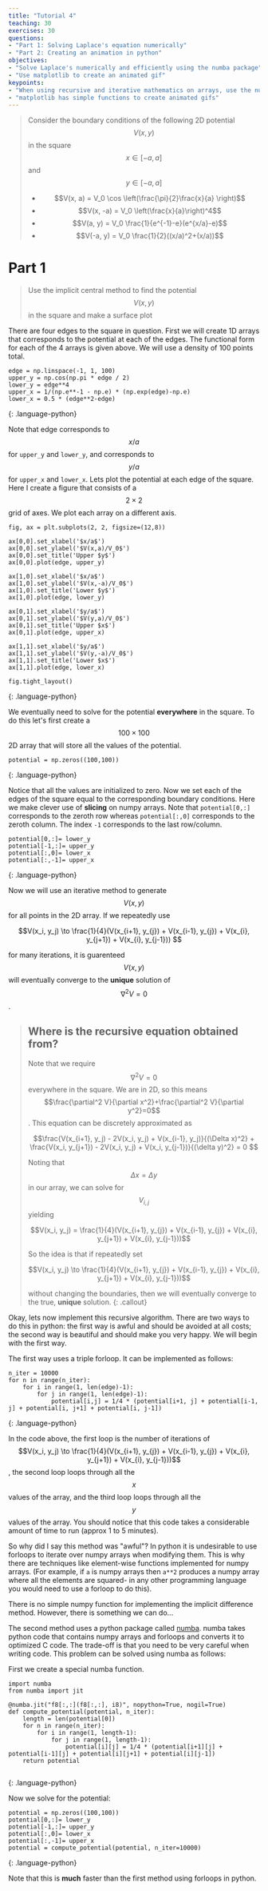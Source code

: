 ```yaml
---
title: "Tutorial 4"
teaching: 30
exercises: 30
questions:
- "Part 1: Solving Laplace's equation numerically"
- "Part 2: Creating an animation in python"
objectives:
- "Solve Laplace's numerically and efficiently using the numba package"
- "Use matplotlib to create an animated gif"
keypoints:
- "When using recursive and iterative mathematics on arrays, use the numba package for efficiency."
- "matplotlib has simple functions to create animated gifs"
---
```


> Consider the boundary conditions of the following 2D potential $$V(x,y)$$ in the square $$x \in [-a, a]$$ and $$y \in [-a, a]$$
> 
> * $$V(x, a) = V_0 \cos \left(\frac{\pi}{2}\frac{x}{a} \right)$$
> * $$V(x, -a) = V_0 \left(\frac{x}{a}\right)^4$$
> * $$V(a, y) = V_0 \frac{1}{e^{-1}-e}(e^{x/a}-e)$$
> * $$V(-a, y) = V_0 \frac{1}{2}((x/a)^2+(x/a))$$
> 

# Part 1

> Use the implicit central method to find the potential $$V(x,y)$$ in the square and make a surface plot

There are four edges to the square in question. First we will create 1D arrays that corresponds to the potential at each of the edges. The functional form for each of the 4 arrays is given above. We will use a density of 100 points total.

~~~
edge = np.linspace(-1, 1, 100)
upper_y = np.cos(np.pi * edge / 2)
lower_y = edge**4
upper_x = 1/(np.e**-1 - np.e) * (np.exp(edge)-np.e)
lower_x = 0.5 * (edge**2-edge)
~~~
{: .language-python}

Note that edge corresponds to $$x/a$$ for `upper_y` and `lower_y`, and corresponds to $$y/a$$ for `upper_x` and `lower_x`. Lets plot the potential at each edge of the square. Here I create a figure that consists of a $$2 \times 2$$ grid of axes. We plot each array on a different axis.


~~~
fig, ax = plt.subplots(2, 2, figsize=(12,8))

ax[0,0].set_xlabel('$x/a$')
ax[0,0].set_ylabel('$V(x,a)/V_0$')
ax[0,0].set_title('Upper $y$')
ax[0,0].plot(edge, upper_y)

ax[1,0].set_xlabel('$x/a$')
ax[1,0].set_ylabel('$V(x,-a)/V_0$')
ax[1,0].set_title('Lower $y$')
ax[1,0].plot(edge, lower_y)

ax[0,1].set_xlabel('$y/a$')
ax[0,1].set_ylabel('$V(y,a)/V_0$')
ax[0,1].set_title('Upper $x$')
ax[0,1].plot(edge, upper_x)

ax[1,1].set_xlabel('$y/a$')
ax[1,1].set_ylabel('$V(y,-a)/V_0$')
ax[1,1].set_title('Lower $x$')
ax[1,1].plot(edge, lower_x)

fig.tight_layout()
~~~
{: .language-python}

We eventually need to solve for the potential **everywhere** in the square. To do this let's first create a $$100 \times 100$$ 2D array that will store all the values of the potential.

~~~
potential = np.zeros((100,100))
~~~
{: .language-python}

Notice that all the values are initialized to zero. Now we set each of the edges of the square equal to the corresponding boundary conditions. Here we make clever use of **slicing** on numpy arrays. Note that `potential[0,:]` corresponds to the zeroth row whereas `potential[:,0]` corresponds to the zeroth column. The index `-1` corresponds to the last row/column.

~~~
potential[0,:]= lower_y
potential[-1,:]= upper_y
potential[:,0]= lower_x
potential[:,-1]= upper_x
~~~
{: .language-python}

Now we will use an iterative method to generate $$V(x,y)$$ for all points in the 2D array. If we repeatedly use

$$V(x_i, y_j) \to \frac{1}{4}(V(x_{i+1}, y_{j}) + V(x_{i-1}, y_{j}) + V(x_{i}, y_{j+1}) + V(x_{i}, y_{j-1})) $$

for many iterations, it is guarenteed $$V(x,y)$$ will eventually converge to the **unique** solution of $$\nabla^2 V=0$$.

> ## Where is the recursive equation obtained from?
> Note that we require $$\nabla^2 V=0$$ everywhere in the square. We are in 2D, so this means $$\frac{\partial^2 V}{\partial x^2}+\frac{\partial^2 V}{\partial y^2}=0$$. This equation can be discretely approximated as
>
> $$\frac{V(x_{i+1}, y_j) - 2V(x_i, y_j) + V(x_{i-1}, y_j)}{(\Delta x)^2} + \frac{V(x_i, y_{j+1}) - 2V(x_i, y_j) + V(x_i, y_{j-1})}{(\delta y)^2} = 0 $$
>
> Noting that $$ \Delta x = \Delta y$$ in our array, we can solve for $$V_{i,j}$$ yielding
>
> $$V(x_i, y_j) = \frac{1}{4}(V(x_{i+1}, y_{j}) + V(x_{i-1}, y_{j}) + V(x_{i}, y_{j+1}) + V(x_{i}, y_{j-1}))$$
>
> So the idea is that if repeatedly set
>
> $$V(x_i, y_j) \to \frac{1}{4}(V(x_{i+1}, y_{j}) + V(x_{i-1}, y_{j}) + V(x_{i}, y_{j+1}) + V(x_{i}, y_{j-1}))$$
>
> without changing the boundaries, then we will eventually converge to the true, **unique** solution.
{: .callout}


Okay, lets now implement this recursive algorithm. There are two ways to do this in python: the first way is awful and should be avoided at all costs; the second way is beautiful and should make you very happy. We will begin with the first way.

The first way uses a triple forloop. It can be implemented as follows:

~~~
n_iter = 10000
for n in range(n_iter):
    for i in range(1, len(edge)-1):
        for j in range(1, len(edge)-1):
            potential[i,j] = 1/4 * (potential[i+1, j] + potential[i-1, j] + potential[i, j+1] + potential[i, j-1])
~~~
{: .language-python}

In the code above, the first loop is the number of iterations of $$V(x_i, y_j) \to \frac{1}{4}(V(x_{i+1}, y_{j}) + V(x_{i-1}, y_{j}) + V(x_{i}, y_{j+1}) + V(x_{i}, y_{j-1}))$$, the second loop loops through all the $$x$$ values of the array, and the third loop loops through all the $$y$$ values of the array. You should notice that this code takes a considerable amount of time to run (approx 1 to 5 minutes). 

So why did I say this method was "awful"? In python it is undesirable to use forloops to iterate over numpy arrays when modifying them. This is why there are techniques like element-wise functions implemented for numpy arrays. (For example, if `a` is numpy arrays then `a**2` produces a numpy array where all the elements are squared- in any other programming language you would need to use a forloop to do this). 

There is no simple numpy function for implementing the implicit difference method. However, there is something we can do...

The second method uses a python package called [numba](http://numba.pydata.org/). numba takes python code that contains numpy arrays and forloops and converts it to optimized C code. The trade-off is that you need to be very careful when writing code. This problem can be solved using numba as follows:

First we create a special numba function.
~~~
import numba
from numba import jit

@numba.jit("f8[:,:](f8[:,:], i8)", nopython=True, nogil=True)
def compute_potential(potential, n_iter):
    length = len(potential[0])
    for n in range(n_iter):
        for i in range(1, length-1):
            for j in range(1, length-1):
                potential[i][j] = 1/4 * (potential[i+1][j] + potential[i-1][j] + potential[i][j+1] + potential[i][j-1])
    return potential
   
~~~
{: .language-python}

Now we solve for the potential:

~~~
potential = np.zeros((100,100))
potential[0,:]= lower_y
potential[-1,:]= upper_y
potential[:,0]= lower_x
potential[:,-1]= upper_x
potential = compute_potential(potential, n_iter=10000)
~~~
{: .language-python}

Note that this is **much** faster than the first method using forloops in python.

